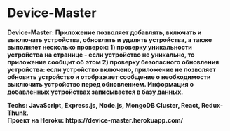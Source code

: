 # Device-Master

<b> Device-Master: Приложение позволяет добавлять, включать и выключать устройства, обновлять и удалять устройства, а также выполняет несколько проверок: 1) проверку уникальности устройства на странице - если устройство не уникально, то приложение сообщит об этом  2) проверку безопасного обновления устройства: если устройство включено, приложение не позволяет обновить устройство и отображает сообщение о необходимости выключить устройство перед обновлением. 
Информация о добавленных устройствах записывается в базу данных.
  </b> <br />
  
 <b>
Techs: JavaScript, Express.js, Node.js, MongoDB Cluster, React, Redux-Thunk.
 </b> <br /> 
 
 <b>
  Проект на Heroku: https://device-master.herokuapp.com/
  </b> <br />
